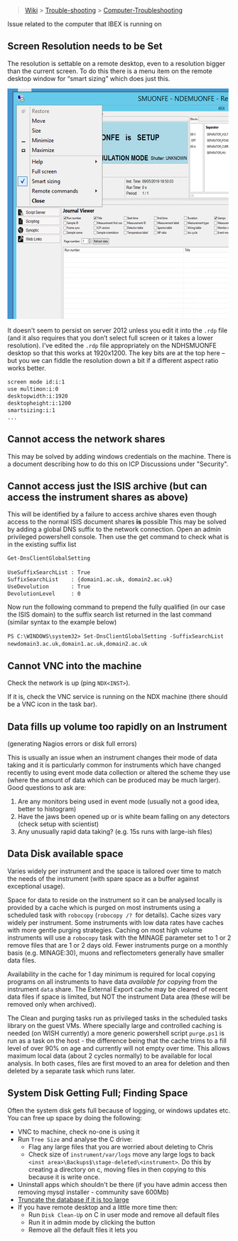 > [Wiki](Home) > [Trouble-shooting](trouble-shooting-pages) > [Computer-Troubleshooting](Computer-Troubleshooting)

Issue related to the computer that IBEX is running on


## Screen Resolution needs to be Set

The resolution is settable on a remote desktop, even to a resolution bigger than the current screen. To do this there is a menu item on the remote desktop window for “smart sizing” which does just this. 

![smart screen](troubleshooting/rdp_smart_screen.png)

It doesn't seem to persist on server 2012 unless you edit it into the `.rdp` file (and it also requires that you don’t select full screen or it takes a lower resolution).  I’ve edited the `.rdp` file appropriately on the NDHSMUONFE desktop so that this works at 1920x1200.  The key bits are at the top here – but you we can fiddle the resolution down a bit if a different aspect ratio works better.

```
screen mode id:i:1
use multimon:i:0
desktopwidth:i:1920
desktopheight:i:1200
smartsizing:i:1
...
```

## Cannot access the network shares

This may be solved by adding windows credentials on the machine. There is a document describing how to do this on ICP Discussions under "Security".

## Cannot access just the ISIS archive (but can access the instrument shares as above)

This will be identified by a failure to access archive shares even though access to the normal ISIS document shares **is** possible
This may be solved by adding a global DNS suffix to the network connection. Open an admin privileged powershell console.  Then use the get command to check what is in the existing suffix list

```
Get-DnsClientGlobalSetting

UseSuffixSearchList : True
SuffixSearchList    : {domain1.ac.uk, domain2.ac.uk}
UseDevolution       : True
DevolutionLevel     : 0
```

Now run the following command to prepend the fully qualified (in our case the ISIS domain) to the suffix search list returned in the last command (similar syntax to the example below)

`PS C:\WINDOWS\system32> Set-DnsClientGlobalSetting -SuffixSearchList newdomain3.ac.uk,domain1.ac.uk,domain2.ac.uk`

## Cannot VNC into the machine

Check the network is up (ping `NDX<INST>`).

If it is, check the VNC service is running on the NDX machine (there should be a VNC icon in the task bar).

## Data fills up volume too rapidly on an Instrument
  (generating Nagios errors or disk full errors)

This is usually an issue when an instrument changes their mode of data taking and it is particularly common for instruments which have changed recently to using event mode data collection or altered the scheme they use (where the amount of data which can be produced may be much larger).
Good questions to ask are:

  1) Are any monitors being used in event mode (usually not a good idea, better to histogram)
  2) Have the jaws been opened up or is white beam falling on any detectors (check setup with scientist)
  3) Any unusually rapid data taking? (e.g. 15s runs with large-ish files)

## Data Disk available space

Varies widely per instrument and the space is tailored over time to match the needs of the instrument (with spare space as a buffer against exceptional usage).

Space for data to reside on the instrument so it can be analysed locally is provided by a cache which is purged on most instruments using a scheduled task with `robocopy` (`robocopy /? `for details).  Cache sizes vary widely per instrument.  Some instruments with low data rates have caches with more gentle purging strategies.  Caching on most high volume instruments will use a `robocopy` task with the MINAGE parameter set to 1 or 2 remove files that are 1 or 2 days old.  Fewer instruments purge on a monthly basis (e.g. MINAGE:30), muons and reflectometers generally have smaller data files.

Availability in the cache for 1 day minimum is required for local copying programs on all instruments to have data _available for copying_ from the instrument `data` share.  The External Export cache may be cleared of recent data files if space is limited, but NOT the instrument Data area (these will be removed only when archived).

The Clean and purging tasks run as privileged tasks in the scheduled tasks library on the guest VMs.  Where specially large and controlled caching is needed (on WISH currently) a more generic powershell script `purge.ps1` is run as a task on the host - the difference being that the cache trims to a fill level of over 90% on age and currently will not empty over time.  This allows maximum local data (about 2 cycles normally) to be available for local analysis.  In both cases, files are first moved to an area for deletion and then deleted by a separate task which runs later.

## System Disk Getting Full; Finding Space

Often the system disk gets full because of logging, or windows updates etc. You can free up space by doing the following:

- VNC to machine, check no-one is using it
- Run `Tree Size` and analyse the C drive:
    - Flag any large files that you are worried about deleting to Chris
    - Check size of `instrument/var/logs` move any large logs to back `<inst area>\Backups$\stage-deleted\<instrument>`. Do this by creating a directory on c, moving files in then copying to this because it is write once. 
- Uninstall apps which shouldn't be there (if you have admin access then removing mysql installer - community save 600Mb)
- [Truncate the database if it is too large](https://github.com/ISISComputingGroup/ibex_developers_manual/wiki/Database-Troubleshooting#reducing-database-disc-space)
- If you have remote desktop and a little more time then:
    - Run `Disk Clean-Up` on C in user mode and remove all default files
    - Run it in admin mode by clicking the button
    - Remove all the default files it lets you
